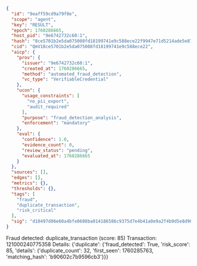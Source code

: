 ```json
{
  "id": "9eaff59cd9a79f0e",
  "scope": "agent",
  "key": "RESULT",
  "epoch": 1760286665,
  "host_pid": "9e6742732c60:1",
  "hash": "8ce5701b2e5da075008fd18199741e9c588ece22f9947e71d5214ade5e87ae3f",
  "cid": "QmV18ce5701b2e5da075008fd18199741e9c588ece22",
  "aicp": {
    "prov": {
      "issuer": "9e6742732c60:1",
      "created_at": 1760286665,
      "method": "automated_fraud_detection",
      "vc_type": "VerifiableCredential"
    },
    "ucon": {
      "usage_constraints": [
        "no_pii_export",
        "audit_required"
      ],
      "purpose": "fraud_detection_analysis",
      "enforcement": "mandatory"
    },
    "eval": {
      "confidence": 1.0,
      "evidence_count": 0,
      "review_status": "pending",
      "evaluated_at": 1760286665
    }
  },
  "sources": [],
  "edges": [],
  "metrics": {},
  "thresholds": {},
  "tags": [
    "fraud",
    "duplicate_transaction",
    "risk_critical"
  ],
  "sig": "d10497d06e60a4bfe0608ba014186586c9375d7e4b41a0e9a2f4b9d5e8d9655c"
}
```

Fraud detected: duplicate_transaction (score: 85)
Transaction: 121000240775358
Details: {'duplicate': {'fraud_detected': True, 'risk_score': 85, 'details': {'duplicate_count': 32, 'first_seen': 1760285763, 'matching_hash': 'b90602c7b9596cb3'}}}